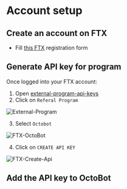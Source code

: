 # Account setup

## Create an account on FTX

- Fill [this FTX](https://ftx.com/#a=2525542) registration form

## Generate API key for program

Once logged into your FTX account: 

1. Open [external-program-api-keys](https://ftx.com/external-program-api-keys)
2. Click on `Referal Program`

![External-Program](https://raw.githubusercontent.com/Drakkar-Software/OctoBot/assets/docs/ftx-external-program-button.png)

3. Select `Octobot`

![FTX-OctoBot](https://raw.githubusercontent.com/Drakkar-Software/OctoBot/assets/docs/ftx-OctoBot.png)

4. Click on `CREATE API KEY`

![FTX-Create-Api](https://raw.githubusercontent.com/Drakkar-Software/OctoBot/assets/docs/ftx-create-API.png)

## Add the API key to OctoBot

